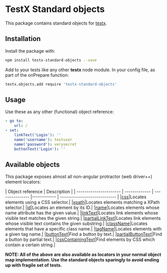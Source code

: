 # TestX Standard objects
This package contains standard objects for [testx](http://testx.io/testx).


## Installation
Install the package with:
```bash
npm install testx-standard-objects --save
```

Add to your tests like any other **testx** node module. In your config file, as part of the onPrepare function:

```CoffeeScript
testx.objects.add require 'testx-standard-objects'
```

## Usage
Use these as any other (functional) object reference:

```yaml
- go to:
    url: /
- set:
    linkText('Login'): ''
    name('username'): testuser
    name('password'): verysecret
    buttonText('Login'): ''
```

## Available objects
This package exposes almost all non-angular protractor (web driver++) element locators:

| Object reference                | Description |
| ---------------------- | ------------- | --------------- |------------ | ---------------------------- |
|[css](http://www.protractortest.org/#/api?view=webdriver.By.css)|Locates elements using a CSS selector.|
|[xpath](http://www.protractortest.org/#/api?view=webdriver.By.xpath)|Locates elements matching a XPath selector.|
|[id](http://www.protractortest.org/#/api?view=webdriver.By.id)|Locates an element by its ID.|
|[name](http://www.protractortest.org/#/api?view=webdriver.By.name)|Locates elements whose name attribute has the given value.|
|[linkText](http://www.protractortest.org/#/api?view=webdriver.By.linkText)|Locates link elements whose visible text matches the given string.|
|[partialLinkText](http://www.protractortest.org/#/api?view=webdriver.By.partialLinkText)|Locates link elements whose visible text contains the given substring.|
|[className](http://www.protractortest.org/#/api?view=webdriver.By.className)|Locates elements that have a specific class name.|
|[tagName](http://www.protractortest.org/#/api?view=webdriver.By.tagName)|Locates elements with a given tag name.|
|[buttonText](http://www.protractortest.org/#/api?view=ProtractorBy.prototype.buttonText)|Find a button by text.|
|[partialButtonText](http://www.protractortest.org/#/api?view=ProtractorBy.prototype.partialButtonText)|Find a button by partial text.|
|[cssContainingText](http://www.protractortest.org/#/api?view=ProtractorBy.prototype.cssContainingText)|Find elements by CSS which contain a certain string.|

**NOTE: All of the above are also available as locators in your normal object map implementation. Use the standard objects sparingly to avoid ending up with fragile set of tests.**
